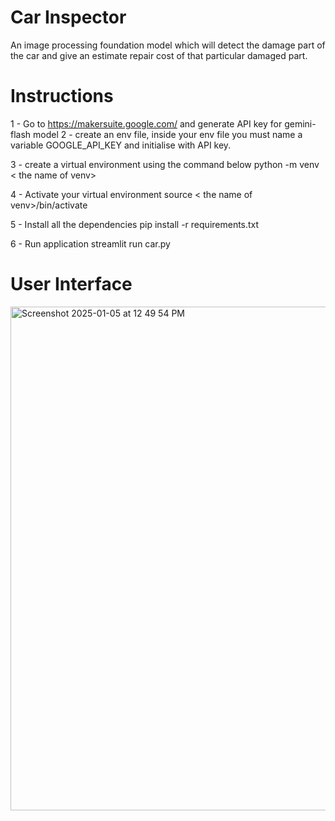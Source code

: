 # Car Inspector
An image processing foundation model which will detect the damage part of the car and give an estimate repair cost of that particular damaged part.

# Instructions
1 - Go to https://makersuite.google.com/ and generate API key for gemini-flash model
2 - create an env file, inside your env file you must name a variable GOOGLE_API_KEY and initialise with API key.

3 - create a virtual environment using the command below
python -m venv < the name of venv> 

4 - Activate your virtual environment
source < the name of venv>/bin/activate

5 - Install all the dependencies
pip install -r requirements.txt

6 - Run application
streamlit run car.py

# User Interface
<img width="806" alt="Screenshot 2025-01-05 at 12 49 54 PM" src="https://github.com/user-attachments/assets/5e1c6c91-155a-4de5-84ac-8bfb6ffecf82" />

